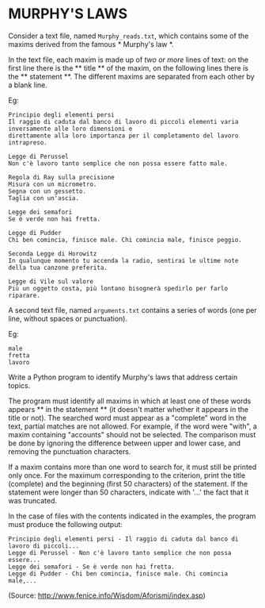 # MURPHY'S LAWS

Consider a text file, named `Murphy_reads.txt`, which contains some of the maxims derived from the famous * Murphy's law *.

In the text file, each maxim is made up of _two or more_ lines of text: on the first line there is the ** title ** of the maxim, on the following lines there is the ** statement **. The different maxims are separated from each other by a blank line.

Eg:

    Principio degli elementi persi
    Il raggio di caduta dal banco di lavoro di piccoli elementi varia inversamente alle loro dimensioni e 
    direttamente alla loro importanza per il completamento del lavoro intrapreso.

    Legge di Perussel
    Non c'è lavoro tanto semplice che non possa essere fatto male.

    Regola di Ray sulla precisione
    Misura con un micrometro.
    Segna con un gessetto.
    Taglia con un'ascia.

    Legge dei semafori
    Se è verde non hai fretta.

    Legge di Pudder
    Chi ben comincia, finisce male. Chi comincia male, finisce peggio.

    Seconda Legge di Horowitz
    In qualunque momento tu accenda la radio, sentirai le ultime note della tua canzone preferita.

    Legge di Vile sul valore
    Più un oggetto costa, più lontano bisognerà spedirlo per farlo riparare.


A second text file, named `arguments.txt` contains a series of words (one per line, without spaces or punctuation).

Eg:

    male
    fretta
    lavoro


Write a Python program to identify Murphy's laws that address certain topics.

The program must identify all maxims in which at least one of these words appears
** in the statement ** (it doesn't matter whether it appears in the title or not).
The searched word must appear as a "complete" word in the text, partial matches are not allowed.
For example, if the word were "with", a maxim containing "accounts" should not be selected.
The comparison must be done by ignoring the difference between upper and lower case, and removing the punctuation characters.

If a maxim contains more than one word to search for, it must still be printed only once.
For the maximum corresponding to the criterion, print the title (complete) and the beginning (first 50 characters)
of the statement. If the statement were longer than 50 characters, indicate with '...' the fact that it was truncated.

In the case of files with the contents indicated in the examples, the program must produce the following output:

    Principio degli elementi persi - Il raggio di caduta dal banco di lavoro di piccoli...
    Legge di Perussel - Non c'è lavoro tanto semplice che non possa essere...
    Legge dei semafori - Se è verde non hai fretta.
    Legge di Pudder - Chi ben comincia, finisce male. Chi comincia male,...


(Source: http://www.fenice.info/Wisdom/Aforismi/index.asp)
